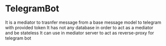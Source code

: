 # TelegramBot

It is a mediator to trasnfer message from a base message model to telegram with provided token
It has not any database in order to act as a mediator and be stateless
It can use in mediator server to act as reverse-proxy for telegram bot

